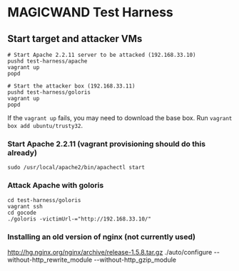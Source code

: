 MAGICWAND Test Harness
=======

## Start target and attacker VMs

```
# Start Apache 2.2.11 server to be attacked (192.168.33.10)
pushd test-harness/apache
vagrant up
popd

# Start the attacker box (192.168.33.11)
pushd test-harness/goloris
vagrant up
popd
```

If the `vagrant up` fails, you may need to download the base box. Run `vagrant box add ubuntu/trusty32`.

### Start Apache 2.2.11 (vagrant provisioning should do this already)

```
sudo /usr/local/apache2/bin/apachectl start
```

### Attack Apache with goloris

```
cd test-harness/goloris
vagrant ssh
cd gocode
./goloris -victimUrl-="http://192.168.33.10/"
```

### Installing an old version of nginx (not currently used)

http://hg.nginx.org/nginx/archive/release-1.5.8.tar.gz
./auto/configure --without-http_rewrite_module --without-http_gzip_module
